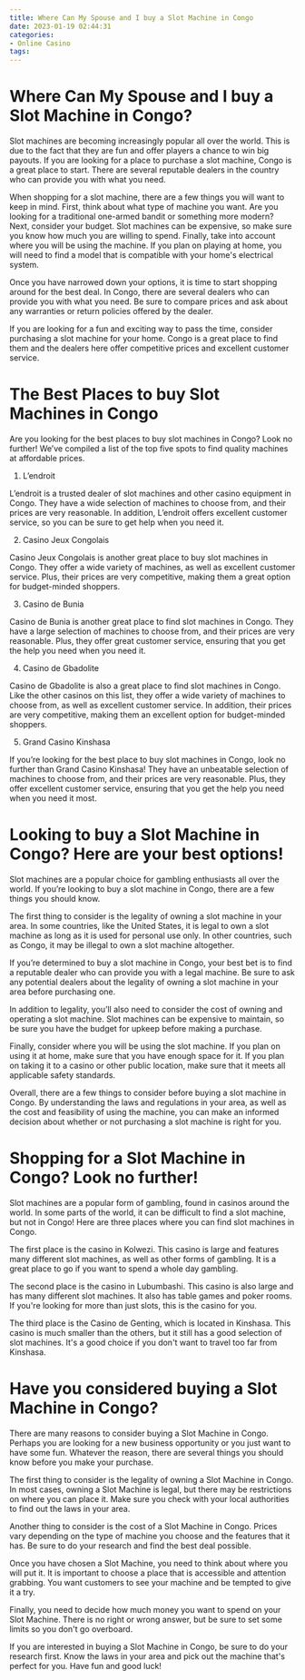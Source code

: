 ```yaml
---
title: Where Can My Spouse and I buy a Slot Machine in Congo
date: 2023-01-19 02:44:31
categories:
- Online Casino
tags:
---
```



#  Where Can My Spouse and I buy a Slot Machine in Congo?

Slot machines are becoming increasingly popular all over the world. This is due to the fact that they are fun and offer players a chance to win big payouts. If you are looking for a place to purchase a slot machine, Congo is a great place to start. There are several reputable dealers in the country who can provide you with what you need.

When shopping for a slot machine, there are a few things you will want to keep in mind. First, think about what type of machine you want. Are you looking for a traditional one-armed bandit or something more modern? Next, consider your budget. Slot machines can be expensive, so make sure you know how much you are willing to spend. Finally, take into account where you will be using the machine. If you plan on playing at home, you will need to find a model that is compatible with your home's electrical system.

Once you have narrowed down your options, it is time to start shopping around for the best deal. In Congo, there are several dealers who can provide you with what you need. Be sure to compare prices and ask about any warranties or return policies offered by the dealer.

If you are looking for a fun and exciting way to pass the time, consider purchasing a slot machine for your home. Congo is a great place to find them and the dealers here offer competitive prices and excellent customer service.

#  The Best Places to buy Slot Machines in Congo

Are you looking for the best places to buy slot machines in Congo? Look no further! We’ve compiled a list of the top five spots to find quality machines at affordable prices.

1. L’endroit

L’endroit is a trusted dealer of slot machines and other casino equipment in Congo. They have a wide selection of machines to choose from, and their prices are very reasonable. In addition, L’endroit offers excellent customer service, so you can be sure to get help when you need it.

2. Casino Jeux Congolais

Casino Jeux Congolais is another great place to buy slot machines in Congo. They offer a wide variety of machines, as well as excellent customer service. Plus, their prices are very competitive, making them a great option for budget-minded shoppers.

3. Casino de Bunia

Casino de Bunia is another great place to find slot machines in Congo. They have a large selection of machines to choose from, and their prices are very reasonable. Plus, they offer great customer service, ensuring that you get the help you need when you need it.

4. Casino de Gbadolite

Casino de Gbadolite is also a great place to find slot machines in Congo. Like the other casinos on this list, they offer a wide variety of machines to choose from, as well as excellent customer service. In addition, their prices are very competitive, making them an excellent option for budget-minded shoppers.

5. Grand Casino Kinshasa

If you’re looking for the best place to buy slot machines in Congo, look no further than Grand Casino Kinshasa! They have an unbeatable selection of machines to choose from, and their prices are very reasonable. Plus, they offer excellent customer service, ensuring that you get the help you need when you need it most.

#  Looking to buy a Slot Machine in Congo? Here are your best options!

Slot machines are a popular choice for gambling enthusiasts all over the world. If you’re looking to buy a slot machine in Congo, there are a few things you should know.

The first thing to consider is the legality of owning a slot machine in your area. In some countries, like the United States, it is legal to own a slot machine as long as it is used for personal use only. In other countries, such as Congo, it may be illegal to own a slot machine altogether.

If you’re determined to buy a slot machine in Congo, your best bet is to find a reputable dealer who can provide you with a legal machine. Be sure to ask any potential dealers about the legality of owning a slot machine in your area before purchasing one.

In addition to legality, you’ll also need to consider the cost of owning and operating a slot machine. Slot machines can be expensive to maintain, so be sure you have the budget for upkeep before making a purchase.

Finally, consider where you will be using the slot machine. If you plan on using it at home, make sure that you have enough space for it. If you plan on taking it to a casino or other public location, make sure that it meets all applicable safety standards.

Overall, there are a few things to consider before buying a slot machine in Congo. By understanding the laws and regulations in your area, as well as the cost and feasibility of using the machine, you can make an informed decision about whether or not purchasing a slot machine is right for you.

#   Shopping for a Slot Machine in Congo? Look no further! 

Slot machines are a popular form of gambling, found in casinos around the world. In some parts of the world, it can be difficult to find a slot machine, but not in Congo! Here are three places where you can find slot machines in Congo.

The first place is the casino in Kolwezi. This casino is large and features many different slot machines, as well as other forms of gambling. It is a great place to go if you want to spend a whole day gambling.

The second place is the casino in Lubumbashi. This casino is also large and has many different slot machines. It also has table games and poker rooms. If you're looking for more than just slots, this is the casino for you.

The third place is the Casino de Genting, which is located in Kinshasa. This casino is much smaller than the others, but it still has a good selection of slot machines. It's a good choice if you don't want to travel too far from Kinshasa.

#  Have you considered buying a Slot Machine in Congo?

There are many reasons to consider buying a Slot Machine in Congo. Perhaps you are looking for a new business opportunity or you just want to have some fun. Whatever the reason, there are several things you should know before you make your purchase.

The first thing to consider is the legality of owning a Slot Machine in Congo. In most cases, owning a Slot Machine is legal, but there may be restrictions on where you can place it. Make sure you check with your local authorities to find out the laws in your area.

Another thing to consider is the cost of a Slot Machine in Congo. Prices vary depending on the type of machine you choose and the features that it has. Be sure to do your research and find the best deal possible.

Once you have chosen a Slot Machine, you need to think about where you will put it. It is important to choose a place that is accessible and attention grabbing. You want customers to see your machine and be tempted to give it a try.

Finally, you need to decide how much money you want to spend on your Slot Machine. There is no right or wrong answer, but be sure to set some limits so you don't go overboard.

If you are interested in buying a Slot Machine in Congo, be sure to do your research first. Know the laws in your area and pick out the machine that's perfect for you. Have fun and good luck!